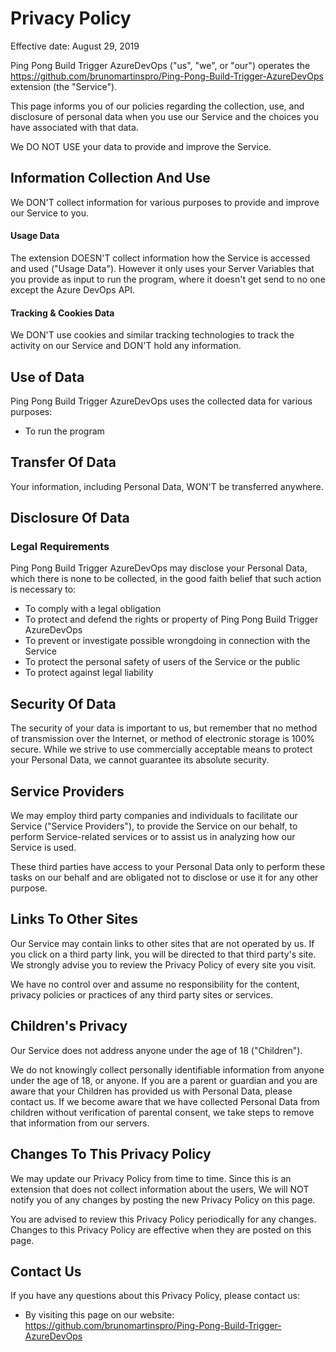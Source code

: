 # Privacy Policy

Effective date: August 29, 2019

Ping Pong Build Trigger AzureDevOps ("us", "we", or "our") operates the https://github.com/brunomartinspro/Ping-Pong-Build-Trigger-AzureDevOps extension (the "Service").

This page informs you of our policies regarding the collection, use, and disclosure of personal data when you use our Service and the choices you have associated with that data.

We DO NOT USE your data to provide and improve the Service.

## Information Collection And Use

We DON'T collect information for various purposes to provide and improve our Service to you.

#### Usage Data

The extension DOESN'T collect information how the Service is accessed and used ("Usage Data"). However it only uses your Server Variables that you provide as input to run the program, where it doesn't get send to no one except the Azure DevOps API.

#### Tracking & Cookies Data

We DON'T use cookies and similar tracking technologies to track the activity on our Service and DON'T hold any information.

## Use of Data

Ping Pong Build Trigger AzureDevOps uses the collected data for various purposes:

*   To run the program

## Transfer Of Data

Your information, including Personal Data, WON'T be transferred anywhere.

## Disclosure Of Data

### Legal Requirements

Ping Pong Build Trigger AzureDevOps may disclose your Personal Data, which there is none to be collected, in the good faith belief that such action is necessary to:

*   To comply with a legal obligation
*   To protect and defend the rights or property of Ping Pong Build Trigger AzureDevOps
*   To prevent or investigate possible wrongdoing in connection with the Service
*   To protect the personal safety of users of the Service or the public
*   To protect against legal liability

## Security Of Data

The security of your data is important to us, but remember that no method of transmission over the Internet, or method of electronic storage is 100% secure. While we strive to use commercially acceptable means to protect your Personal Data, we cannot guarantee its absolute security.

## Service Providers

We may employ third party companies and individuals to facilitate our Service ("Service Providers"), to provide the Service on our behalf, to perform Service-related services or to assist us in analyzing how our Service is used.

These third parties have access to your Personal Data only to perform these tasks on our behalf and are obligated not to disclose or use it for any other purpose.

## Links To Other Sites

Our Service may contain links to other sites that are not operated by us. If you click on a third party link, you will be directed to that third party's site. We strongly advise you to review the Privacy Policy of every site you visit.

We have no control over and assume no responsibility for the content, privacy policies or practices of any third party sites or services.

## Children's Privacy

Our Service does not address anyone under the age of 18 ("Children").

We do not knowingly collect personally identifiable information from anyone under the age of 18, or anyone. If you are a parent or guardian and you are aware that your Children has provided us with Personal Data, please contact us. If we become aware that we have collected Personal Data from children without verification of parental consent, we take steps to remove that information from our servers.

## Changes To This Privacy Policy

We may update our Privacy Policy from time to time. Since this is an extension that does not collect information about the users, We will NOT notify you of any changes by posting the new Privacy Policy on this page.

You are advised to review this Privacy Policy periodically for any changes. Changes to this Privacy Policy are effective when they are posted on this page.

## Contact Us

If you have any questions about this Privacy Policy, please contact us:

*   By visiting this page on our website: https://github.com/brunomartinspro/Ping-Pong-Build-Trigger-AzureDevOps